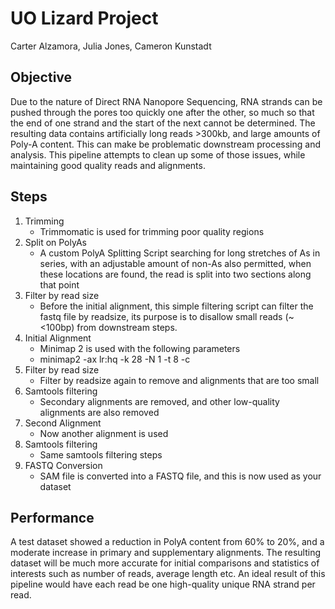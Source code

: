 # UO Lizard Project
Carter Alzamora, Julia Jones, Cameron Kunstadt

## Objective

Due to the nature of Direct RNA Nanopore Sequencing, RNA strands can be pushed through the pores too quickly one after the other, so much so that the end of one strand and the start of the next cannot be determined. The resulting data contains artificially long reads >300kb, and large amounts of Poly-A content. This can make be problematic downstream processing and analysis. This pipeline attempts to clean up some of those issues, while maintaining good quality reads and alignments.

## Steps

1. Trimming
    - Trimmomatic is used for trimming poor quality regions
2. Split on PolyAs
    - A custom PolyA Splitting Script searching for long stretches of As in series, with an adjustable amount of non-As also permitted, when these locations are found, the read is split into two sections along that point 
3. Filter by read size
    - Before the initial alignment, this simple filtering script can filter the fastq file by readsize, its purpose is to disallow small reads (~<100bp) from downstream steps.
4. Initial Alignment
    - Minimap 2 is used with the following parameters
    - minimap2 -ax lr:hq -k 28 -N 1 -t 8 -c
5. Filter by read size
    - Filter by readsize again to remove and alignments that are too small
6. Samtools filtering
    - Secondary alignments are removed, and other low-quality alignments are also removed
7. Second Alignment
    - Now another alignment is used
8. Samtools filtering
    - Same samtools filtering steps
9. FASTQ Conversion
    - SAM file is converted into a FASTQ file, and this is now used as your dataset

## Performance

A test dataset showed a reduction in PolyA content from 60% to 20%, and a moderate increase in primary and supplementary alignments. The resulting dataset will be much more accurate for initial comparisons and statistics of interests such as number of reads, average length etc. An ideal result of this pipeline would have each read be one high-quality unique RNA strand per read.
